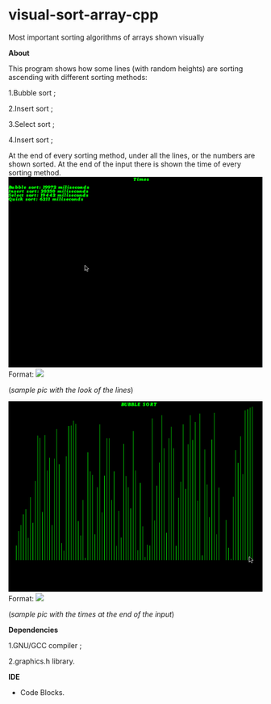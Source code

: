 # visual-sort-array-cpp

Most important sorting algorithms of arrays shown visually

**About**

This program shows how some lines (with random heights) are sorting
 ascending with different sorting methods:
 
1.Bubble sort ;

2.Insert sort ;

3.Select sort ;

4.Insert sort ;

At the end of every sorting method, under all the lines, or the numbers are shown sorted. At the end of the input there is shown the time of every sorting method.
![](/images/img1.png)
Format: ![](url)

(*sample pic with the look of the lines*)

![](/images/img2.png)
Format: ![](url)

(*sample pic with the times at the end of the input*)

**Dependencies**

1.GNU/GCC compiler ;

2.graphics.h library.

**IDE**

-  Code Blocks. 
